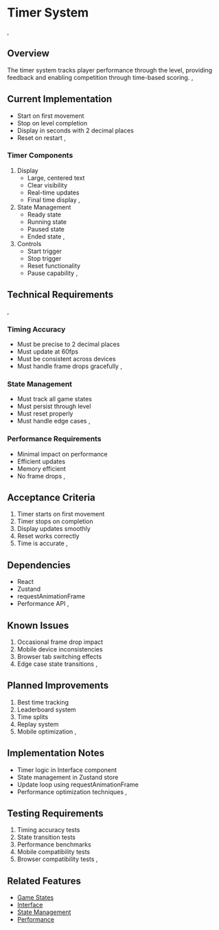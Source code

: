 # Timer System
,
## Overview
The timer system tracks player performance through the level, providing feedback and enabling competition through time-based scoring.
,
## Current Implementation
- Start on first movement
- Stop on level completion
- Display in seconds with 2 decimal places
- Reset on restart
,
### Timer Components
1. Display
   - Large, centered text
   - Clear visibility
   - Real-time updates
   - Final time display
,
2. State Management
   - Ready state
   - Running state
   - Paused state
   - Ended state
,
3. Controls
   - Start trigger
   - Stop trigger
   - Reset functionality
   - Pause capability
,
## Technical Requirements
,
### Timing Accuracy
- Must be precise to 2 decimal places
- Must update at 60fps
- Must be consistent across devices
- Must handle frame drops gracefully
,
### State Management
- Must track all game states
- Must persist through level
- Must reset properly
- Must handle edge cases
,
### Performance Requirements
- Minimal impact on performance
- Efficient updates
- Memory efficient
- No frame drops
,
## Acceptance Criteria
1. Timer starts on first movement
2. Timer stops on completion
3. Display updates smoothly
4. Reset works correctly
5. Time is accurate
,
## Dependencies
- React
- Zustand
- requestAnimationFrame
- Performance API
,
## Known Issues
1. Occasional frame drop impact
2. Mobile device inconsistencies
3. Browser tab switching effects
4. Edge case state transitions
,
## Planned Improvements
1. Best time tracking
2. Leaderboard system
3. Time splits
4. Replay system
5. Mobile optimization
,
## Implementation Notes
- Timer logic in Interface component
- State management in Zustand store
- Update loop using requestAnimationFrame
- Performance optimization techniques
,
## Testing Requirements
1. Timing accuracy tests
2. State transition tests
3. Performance benchmarks
4. Mobile compatibility tests
5. Browser compatibility tests
,
## Related Features
- [Game States](../game-states/gameplay.md)
- [Interface](../features/visual/interface.md)
- [State Management](../architecture/overview.md)
- [Performance](../technical/performance.md) 